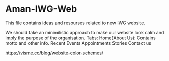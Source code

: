 # Aman-IWG-Web
This file contains ideas and resourses related to new IWG website.

We should take an minimilistic approach to make our website look calm and imply the purpose of the organisation.
Tabs:
Home(About Us): Contains motto and other info.
Recent Events
Appointments
Stories
Contact us


https://visme.co/blog/website-color-schemes/

